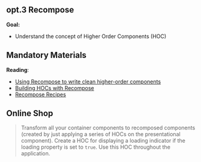## opt.3 Recompose

**Goal:** 
- Understand the concept of Higher Order Components (HOC)

## Mandatory Materials

**Reading**:

- [Using Recompose to write clean higher-order components](https://blog.logrocket.com/using-recompose-to-write-clean-higher-order-components-3019a6daf44c/)
- [Building HOCs with Recompose](https://medium.com/front-end-developers/building-hocs-with-recompose-7debb951d101)
- [Recompose Recipes](https://github.com/acdlite/recompose/wiki/Recipes)

## Online Shop

> Transform all your container components to recomposed components (created by just applying a series of HOCs on the presentational component).
> Create a HOC for displaying a loading indicator if the loading property is set to `true`. Use this HOC throughout the application.
